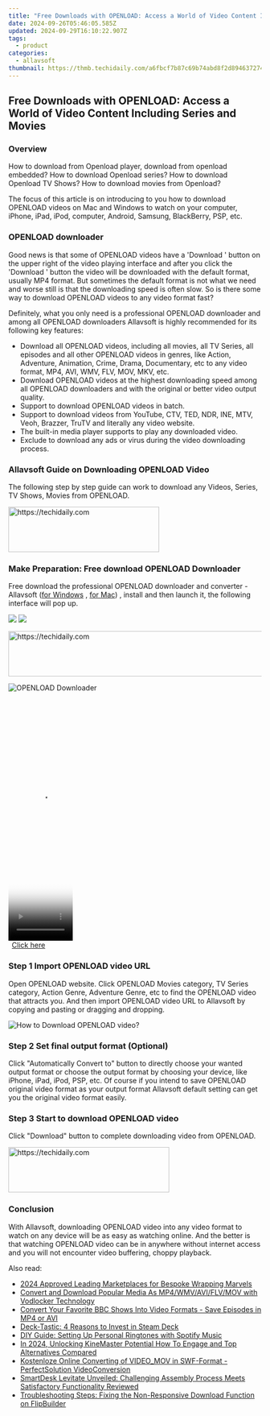 ```yaml
---
title: "Free Downloads with OPENLOAD: Access a World of Video Content Including Series and Movies"
date: 2024-09-26T05:46:05.585Z
updated: 2024-09-29T16:10:22.907Z
tags:
  - product
categories:
  - allavsoft
thumbnail: https://thmb.techidaily.com/a6fbcf7b87c69b74abd8f2d894637274c942b2c57ba584189354e0290ce20d66.jpg
---
```


## Free Downloads with OPENLOAD: Access a World of Video Content Including Series and Movies

### Overview

How to download from Openload player, download from openload embedded? How to download Openload series? How to download Openload TV Shows? How to download movies from Openload?

The focus of this article is on introducing to you how to download OPENLOAD videos on Mac and Windows to watch on your computer, iPhone, iPad, iPod, computer, Android, Samsung, BlackBerry, PSP, etc.

### OPENLOAD downloader

Good news is that some of OPENLOAD videos have a 'Download ' button on the upper right of the video playing interface and after you click the 'Download ' button the video will be downloaded with the default format, usually MP4 format. But sometimes the default format is not what we need and worse still is that the downloading speed is often slow. So is there some way to download OPENLOAD videos to any video format fast?

Definitely, what you only need is a professional OPENLOAD downloader and among all OPENLOAD downloaders Allavsoft is highly recommended for its following key features:

* Download all OPENLOAD videos, including all movies, all TV Series, all episodes and all other OPENLOAD videos in genres, like Action, Adventure, Animation, Crime, Drama, Documentary, etc to any video format, MP4, AVI, WMV, FLV, MOV, MKV, etc.
* Download OPENLOAD videos at the highest downloading speed among all OPENLOAD downloaders and with the original or better video output quality.
* Support to download OPENLOAD videos in batch.
* Support to download videos from YouTube, CTV, TED, NDR, INE, MTV, Veoh, Brazzer, TruTV and literally any video website.
* The built-in media player supports to play any downloaded video.
* Exclude to download any ads or virus during the video downloading process.

### Allavsoft Guide on Downloading OPENLOAD Video

The following step by step guide can work to download any Videos, Series, TV Shows, Movies from OPENLOAD.

<!-- affiliate ads begin -->
<a href="https://sentrypc.7eer.net/c/5597632/398449/3022" target="_top" id="398449">
  <img src="//a.impactradius-go.com/display-ad/3022-398449" border="0" alt="https://techidaily.com" width="300" height="90"/>
</a>
<img height="0" width="0" src="https://sentrypc.7eer.net/i/5597632/398449/3022" style="position:absolute;visibility:hidden;" border="0" />
<!-- affiliate ads end -->

### Make Preparation: Free download OPENLOAD Downloader

Free download the professional OPENLOAD downloader and converter - Allavsoft ([for Windows](https://tools.techidaily.com/allavsoft/products/) , [for Mac](https://tools.techidaily.com/allavsoft/products/)) , install and then launch it, the following interface will pop up.

[![](https://www.allavsoft.com/how-to/../images/how-to/free-download-win.jpg)](https://tools.techidaily.com/allavsoft/products/) [![](https://www.allavsoft.com/how-to/../images/how-to/free-download-mac.jpg)](https://tools.techidaily.com/allavsoft/products/)

<!-- affiliate ads begin -->
<a href="https://appsumo.8odi.net/c/5597632/2105874/7443" target="_top" id="2105874">
  <img src="//a.impactradius-go.com/display-ad/7443-2105874" border="0" alt="https://techidaily.com" width="728" height="90"/>
</a>
<img height="0" width="0" src="https://appsumo.8odi.net/i/5597632/2105874/7443" style="position:absolute;visibility:hidden;" border="0" />
<!-- affiliate ads end -->

![OPENLOAD Downloader](https://www.allavsoft.com/how-to/../images/allavsoft/screen-shot-600.jpg)

<!-- affiliate ads begin -->
<span id="1975562">
					<video width="128" height="480" style="cursor:pointer"
           poster="//a.impactradius-go.com/display-clicktoplayimage/1975562.png"
           onclick="if(!this.playClicked){this.play();this.setAttribute('controls',true);this.playClicked=true;}">
	   <source src="//a.impactradius-go.com/display-ad/22993-1975562">
	   <img src="//a.impactradius-go.com/display-clicktoplayimage/1975562.png" style="border: none; height: 100%; width: 100%; object-fit: contain">
	</video>
	<div style="width:80px;text-align:center"><a href="javascript:window.open(decodeURIComponent('https%3A%2F%2Fhomestyler.sjv.io%2Fc%2F5597632%2F1975562%2F22993'), '_blank');void(0);">Click here</a></div>
</span>
<img height="0" width="0" src="https://imp.pxf.io/i/5597632/1975562/22993" style="position:absolute;visibility:hidden;" border="0" />
<!-- affiliate ads end -->

### Step 1 Import OPENLOAD video URL

Open OPENLOAD website. Click OPENLOAD Movies category, TV Series category, Action Genre, Adventure Genre, etc to find the OPENLOAD video that attracts you. And then import OPENLOAD video URL to Allavsoft by copying and pasting or dragging and dropping.

![How to Download OPENLOAD video?](https://www.allavsoft.com/how-to/../images/how-to/download-rtmp-video/download-rtmp-video.jpg)

### Step 2 Set final output format (Optional)

Click "Automatically Convert to" button to directly choose your wanted output format or choose the output format by choosing your device, like iPhone, iPad, iPod, PSP, etc. Of course if you intend to save OPENLOAD original video format as your output format Allavsoft default setting can get you the original video format easily.

### Step 3 Start to download OPENLOAD video

Click "Download" button to complete downloading video from OPENLOAD.

<!-- affiliate ads begin -->
<a href="https://aligracehair.sjv.io/c/5597632/2135371/19272" target="_top" id="2135371">
  <img src="//a.impactradius-go.com/display-ad/19272-2135371" border="0" alt="https://techidaily.com" width="320" height="90"/>
</a>
<img height="0" width="0" src="https://aligracehair.sjv.io/i/5597632/2135371/19272" style="position:absolute;visibility:hidden;" border="0" />
<!-- affiliate ads end -->

### Conclusion

With Allavsoft, downloading OPENLOAD video into any video format to watch on any device will be as easy as watching online. And the better is that watching OPENLOAD video can be in anywhere without internet access and you will not encounter video buffering, choppy playback.

<ins class="adsbygoogle"
     style="display:block"
     data-ad-format="autorelaxed"
     data-ad-client="ca-pub-7571918770474297"
     data-ad-slot="1223367746"></ins>

<ins class="adsbygoogle"
     style="display:block"
     data-ad-client="ca-pub-7571918770474297"
     data-ad-slot="8358498916"
     data-ad-format="auto"
     data-full-width-responsive="true"></ins>

<span class="atpl-alsoreadstyle">Also read:</span>
<div><ul>
<li><a href="https://extra-support.techidaily.com/2024-approved-leading-marketplaces-for-bespoke-wrapping-marvels/"><u>2024 Approved Leading Marketplaces for Bespoke Wrapping Marvels</u></a></li>
<li><a href="https://fox-metric.techidaily.com/convert-and-download-popular-media-as-mp4wmvaviflvmov-with-vodlocker-technology/"><u>Convert and Download Popular Media As MP4/WMV/AVI/FLV/MOV with Vodlocker Technology</u></a></li>
<li><a href="https://fox-metric.techidaily.com/convert-your-favorite-bbc-shows-into-video-formats-save-episodes-in-mp4-or-avi/"><u>Convert Your Favorite BBC Shows Into Video Formats - Save Episodes in MP4 or AVI</u></a></li>
<li><a href="https://buynow-reviews.techidaily.com/deck-tastic-4-reasons-to-invest-in-steam-deck/"><u>Deck-Tastic: 4 Reasons to Invest in Steam Deck</u></a></li>
<li><a href="https://fox-metric.techidaily.com/diy-guide-setting-up-personal-ringtones-with-spotify-music/"><u>DIY Guide: Setting Up Personal Ringtones with Spotify Music</u></a></li>
<li><a href="https://some-guidance.techidaily.com/in-2024-unlocking-kinemaster-potential-how-to-engage-and-top-alternatives-compared/"><u>In 2024, Unlocking KineMaster Potential How To Engage and Top Alternatives Compared</u></a></li>
<li><a href="https://some-guidance.techidaily.com/kostenloze-online-converting-of-videomov-in-swf-format-perfectsolution-videoconversion/"><u>Kostenloze Online Converting of VIDEO_MOV in SWF-Format - PerfectSolution VideoConversion</u></a></li>
<li><a href="https://solve-helper.techidaily.com/smartdesk-levitate-unveiled-challenging-assembly-process-meets-satisfactory-functionality-reviewed/"><u>SmartDesk Levitate Unveiled: Challenging Assembly Process Meets Satisfactory Functionality Reviewed</u></a></li>
<li><a href="https://fox-metric.techidaily.com/troubleshooting-steps-fixing-the-non-responsive-download-function-on-flipbuilder/"><u>Troubleshooting Steps: Fixing the Non-Responsive Download Function on FlipBuilder</u></a></li>
</ul></div>

